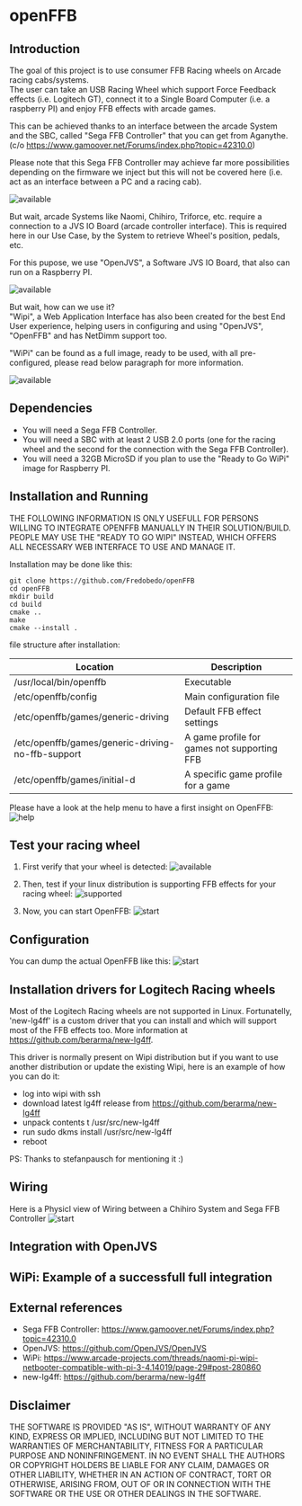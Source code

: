 # openFFB
## Introduction
The goal of this project is to use consumer FFB Racing wheels on Arcade racing cabs/systems.  
The user can take an USB Racing Wheel which support Force Feedback effects (i.e. Logitech GT), connect it to a Single Board Computer (i.e. a raspberry PI) and enjoy FFB effects with arcade games.  
  
This can be achieved thanks to an interface between the arcade System and the SBC, called "Sega FFB Controller" that you can get from Aganythe. (c/o https://www.gamoover.net/Forums/index.php?topic=42310.0)  
  
Please note that this Sega FFB Controller may achieve far more possibilities depending on the firmware we inject but this will not be covered here (i.e. act as an interface between a PC and a racing cab).    
  
![available](https://github.com/Fredobedo/openFFB/blob/master/docs/images/openffb_1.jpg?raw=true)  

But wait, arcade Systems like Naomi, Chihiro, Triforce, etc. require a connection to a JVS IO Board (arcade controller interface). 
This is required here in our Use Case, by the System to retrieve Wheel's position, pedals, etc.  
  
For this pupose, we use "OpenJVS", a Software JVS IO Board, that also can run on a Raspberry PI.  
  
![available](https://github.com/Fredobedo/openFFB/blob/master/docs/images/openffb_2.jpg?raw=true)  

But wait, how can we use it?  
"Wipi", a Web Application Interface has also been created for the best End User experience, helping users in configuring and using "OpenJVS", "OpenFFB" and has NetDimm support too.  
  
"WiPi" can be found as a full image, ready to be used, with all pre-configured, please read below paragraph for more information.  
  
![available](https://github.com/Fredobedo/openFFB/blob/master/docs/images/openffb_3.jpg?raw=true)  

## Dependencies
- You will need a Sega FFB Controller.  
- You will need a SBC with at least 2 USB 2.0 ports (one for the racing wheel and the second for the connection with the Sega FFB Controller).  
- You will need a 32GB MicroSD if you plan to use the "Ready to Go WiPi" image for Raspberry PI.
     
## Installation and Running
THE FOLLOWING INFORMATION IS ONLY USEFULL FOR PERSONS WILLING TO INTEGRATE OPENFFB MANUALLY IN THEIR SOLUTION/BUILD.  
PEOPLE MAY USE THE "READY TO GO WIPI" INSTEAD, WHICH OFFERS ALL NECESSARY WEB INTERFACE TO USE AND MANAGE IT.  
  
  
Installation may be done like this:
```
git clone https://github.com/Fredobedo/openFFB
cd openFFB
mkdir build
cd build 
cmake ..
make
cmake --install .
```
file structure after installation:

| Location                                           | Description                                  |
| -------------------------------------------------- | -------------------------------------------- |
| /usr/local/bin/openffb                             | Executable                                   |
| /etc/openffb/config                                | Main configuration file                      |
| /etc/openffb/games/generic-driving                 | Default FFB effect settings                  |
| /etc/openffb/games/generic-driving-no-ffb-support  | A game profile for games not supporting FFB  |
| /etc/openffb/games/initial-d                       | A specific game profile for a game           |

Please have a look at the help menu to have a first insight on OpenFFB:
![help](https://github.com/Fredobedo/openFFB/blob/master/docs/images/openffb_help.jpg?raw=true)

## Test your racing wheel
1. First verify that your wheel is detected:
![available](https://github.com/Fredobedo/openFFB/blob/master/docs/images/openffb_available.jpg?raw=true)

2. Then, test if your linux distribution is supporting FFB effects for your racing wheel: 
![supported](https://github.com/Fredobedo/openFFB/blob/master/docs/images/openffb_supported.jpg?raw=true)

3. Now, you can start OpenFFB:
![start](https://github.com/Fredobedo/openFFB/blob/master/docs/images/openffb_start.jpg?raw=true)

## Configuration
You can dump the actual OpenFFB like this:
![start](https://github.com/Fredobedo/openFFB/blob/master/docs/images/openffb_config.jpg?raw=true)

## Installation drivers for Logitech Racing wheels
Most of the Logitech Racing wheels are not supported in Linux.
Fortunatelly, 'new-lg4ff' is a custom driver that you can install and which will support most of the FFB effects too.
More information at https://github.com/berarma/new-lg4ff.

This driver is normally present on Wipi distribution but if you want to use another distribution or update the existing Wipi, here is an example of how you can do it:
- log into wipi with ssh
- download latest lg4ff release from https://github.com/berarma/new-lg4ff
- unpack contents t /usr/src/new-lg4ff
- run sudo dkms install /usr/src/new-lg4ff
- reboot

PS: Thanks to stefanpausch for mentioning it :)

## Wiring
Here is a Physicl view of Wiring between a Chihiro System and Sega FFB Controller
![start](https://github.com/Fredobedo/openFFB/blob/master/docs/images/openffb_chihiro_wire.jpg?raw=true)

## Integration with OpenJVS

## WiPi: Example of a successfull full integration

## External references
- Sega FFB Controller: https://www.gamoover.net/Forums/index.php?topic=42310.0  
- OpenJVS: https://github.com/OpenJVS/OpenJVS  
- WiPi: https://www.arcade-projects.com/threads/naomi-pi-wipi-netbooter-compatible-with-pi-3-4.14019/page-29#post-280860  
- new-lg4ff:  https://github.com/berarma/new-lg4ff

## Disclaimer
THE SOFTWARE IS PROVIDED "AS IS", WITHOUT WARRANTY OF ANY KIND, EXPRESS OR IMPLIED, INCLUDING BUT NOT LIMITED TO THE WARRANTIES OF MERCHANTABILITY, FITNESS FOR A PARTICULAR PURPOSE AND NONINFRINGEMENT. IN NO EVENT SHALL THE AUTHORS OR COPYRIGHT HOLDERS BE LIABLE FOR ANY CLAIM, DAMAGES OR OTHER LIABILITY, WHETHER IN AN ACTION OF CONTRACT, TORT OR OTHERWISE, ARISING FROM, OUT OF OR IN CONNECTION WITH THE SOFTWARE OR THE USE OR OTHER DEALINGS IN THE SOFTWARE.
